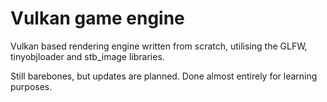 # Vulkan game engine

Vulkan based rendering engine written from scratch, utilising the GLFW, tinyobjloader and stb_image libraries.

Still barebones, but updates are planned. Done almost entirely for learning purposes.
